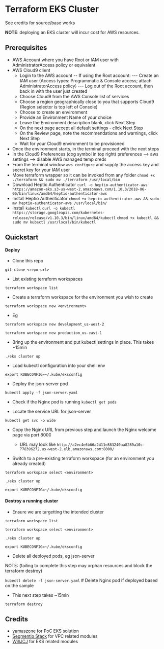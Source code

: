 # Terraform EKS Cluster
See credits for source/base works

__NOTE__: deploying an EKS cluster will incur cost for AWS resources.

## Prerequisites
- AWS Account where you have Root or IAM user with AdministratorAccess policy or equivalent
- AWS Cloud9 client
  - Login to the AWS account
  -- If using the Root account:
  --- Create an IAM user (Access types: Programmatic & Console access; attach AdministratorAccess policy)
  --- Log out of the Root account, then back in with the user just created
  - Choose Cloud9 from the AWS Console list of services
  - Choose a region geographically close to you that supports Cloud9 (Region selector is top left of Console)
  - Choose to create an environment
  - Provide an Environment Name of your choice
  - Leave the Environment description blank, click Next Step
  - On the next page accept all default settings - click Next Step
  - On the Review page, note the recommendations and warnings, click Next Step
  - Wait for your Cloud9 environment to be provisioned
- Once the environment starts, in the terminal proceed with the next steps
- In the Cloud9 Preferences (cog symbol in top right) preferences --> aws settings --> disable AWS managed temp creds
- From the terminal window `aws configure` and supply the access key and secret key for your IAM user
- Move terraform wrapper so it can be invoked from any folder
  `chmod +x ./terraform && sudo mv ./terraform /usr/local/bin`
- Download Heptio Authenticator
  `curl -o heptio-authenticator-aws https://amazon-eks.s3-us-west-2.amazonaws.com/1.10.3/2018-06-05/bin/linux/amd64/heptio-authenticator-aws` 
- Install Heptio Authenticator
  `chmod +x heptio-authenticator-aws && sudo mv heptio-authenticator-aws /usr/local/bin/`
- Install `kubectl`
  `curl -o kubectl https://storage.googleapis.com/kubernetes-release/release/v1.10.3/bin/linux/amd64/kubectl`
  `chmod +x kubectl && sudo mv kubectl /usr/local/bin/kubectl`

## Quickstart
#### Deploy
- Clone this repo

 `git clone <repo-url>`
 
- List existing terraform workspaces

 `terraform workspace list`
 
- Create a terraform workspace for the environment you wish to create

 `terraform workspace new <environment>`
 
 - Eg
 
 `terraform workspace new development_us-west-2`

 `terraform workspace new production_us-east-1`

- Bring up the environment and put kubectl settings in place. This takes ~15min

 `./eks cluster up`

- Load kubectl configuration into your shell env

 `export KUBECONFIG=~/.kube/eksconfig`
 
- Deploy the json-server pod

 `kubectl apply -f json-server.yaml`

- Check if the Nginx pod is running
 `kubectl get pods`

- Locate the service URL for json-server

 `kubectl get svc -o wide`




- Copy the Nginx URL from previous step and launch the Nginx welcome page via port 8000
  - URL may look like `http://a2ec4e6b66a2411e883240aa8289a10c-778396272.us-west-2.elb.amazonaws.com:8000/`




- Switch to a pre-existing terraform workspace (for an environment you already created)
 
 `terraform workspace select <environment>`

 `./eks cluster up`

 `export KUBECONFIG=~/.kube/eksconfig`


#### Destroy a running cluster

- Ensure we are targetting the intended cluster

 `terraform workspace list`

 `terraform workspace select <environment>`

 `./eks cluster up`

 `export KUBECONFIG=~/.kube/eksconfig`

- Delete all deployed pods, eg json-server

NOTE: (failing to complete this step may orphan resources and block the terraform destroy)

 `kubectl delete -f json-server.yaml` # Delete Nginx pod if deployed based on the sample

- This next step takes ~15min

 `terraform destroy`

## Credits
- [yamaszone](https://github.com/yamaszone/terraform-eks) for PoC EKS solution
- [Segmentio Stack](https://github.com/segmentio/stack) for VPC related modules
- [WillJCJ](https://github.com/WillJCJ/eks-terraform-demo) for EKS related modules

